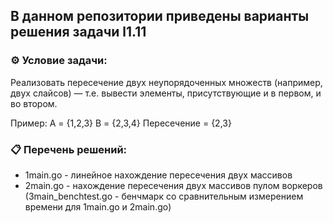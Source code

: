 ## В данном репозитории приведены варианты решения задачи l1.11  

### ⚙️ Условие задачи:  

Реализовать пересечение двух неупорядоченных множеств (например, двух слайсов) — т.е. вывести элементы, присутствующие и в первом, и во втором.

Пример:
A = {1,2,3}
B = {2,3,4}
Пересечение = {2,3}

### 📋 Перечень решений:

- 1main.go - линейное нахождение пересечения двух массивов  
- 2main.go - нахождение пересечения двух массивов пулом воркеров  
  (3main_benchtest.go - бенчмарк со сравнительным измерением времени для 1main.go и 2main.go)  


